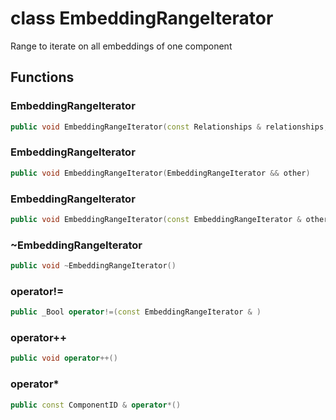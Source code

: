 # class EmbeddingRangeIterator


 Range to iterate on all embeddings of one component



## Functions

### EmbeddingRangeIterator

```cpp
public void EmbeddingRangeIterator(const Relationships & relationships, const uuid & component_id)
```


### EmbeddingRangeIterator

```cpp
public void EmbeddingRangeIterator(EmbeddingRangeIterator && other)
```


### EmbeddingRangeIterator

```cpp
public void EmbeddingRangeIterator(const EmbeddingRangeIterator & other)
```


### ~EmbeddingRangeIterator

```cpp
public void ~EmbeddingRangeIterator()
```


### operator!=

```cpp
public _Bool operator!=(const EmbeddingRangeIterator & )
```


### operator++

```cpp
public void operator++()
```


### operator*

```cpp
public const ComponentID & operator*()
```




